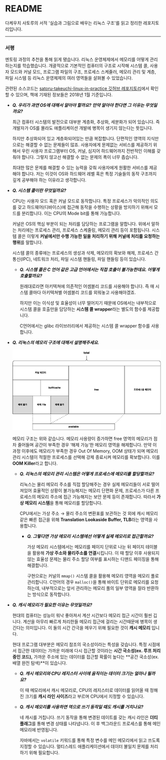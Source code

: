 # README

다케우치 사토루의 서적 '실습과 그림으로 배우는 리눅스 구조'를 읽고 정리한 레포지토리입니다.

---

### 서평

멘토링 과정의 추천을 통해 읽게 됐습니다. 리눅스 운영체제에서 메모리를 어떻게 관리하는지를 학습했습니다. 개괄적으로 기본적인 컴퓨터의 구조로 시작해 시스템 콜, 사용자 모드와 커널 모드, 프로그램 파일의 구조, 프로세스 스케쥴러, 메모리 관리 및 계층, 파일 시스템 등 리눅스 운영체제의 여러 영역들을 살펴볼 수 있었습니다. 

관련된 소스코드는 [satoru-takeuchi-linux-in-practice 깃허브 레포지토리](https://github.com/satoru-takeuchi/linux-in-practice)에서 확인할 수 있으며, 책에 기재된 정보들은 2018년 1월 기준입니다.

- ***Q. 우리가 과연 OS에 대해서 알아야 할까요? 만약 알아야 한다면 그 이유는 무엇일까요?***
    
    최근 컴퓨터 시스템의 발전으로 대부분 계층화, 추상화, 세분화가 되어 있습니다. 즉 개발자가 OS를 몰라도 애플리케이션 개발에 병목이 생기지 않는다는 뜻입니다. 
    
    하지만 추상화되어 있고 계층화되어있는 만큼 복잡합니다. 단편적인 영역의 지식만으로는 해결할 수 없는 문제들이 많죠. 사용자에게 문제없는 서비스를 제공하기 위해서 우린 사용자 프로그램부터 OS, 커널, 심지어 하드웨어까지 전반적인 이해를 갖춰야 합니다. 그렇지 않고선 해결할 수 없는 문제의 폭이 너무 좁습니다.
    
    최대한 많은 문제를 해결할 수 있는 능력을 갖춰 사용자에게 원활한 서비스를 제공해야 합니다. 저는 이것이 OS와 하드웨어 레벨 혹은 특정 기술들의 동작 구조까지 깊게 공부해야 하는 이유라고 생각합니다.
    
- ***Q. 시스템 콜이란 무엇일까요?***
    
    CPU는 사용자 모드 혹은 커널 모드로 동작합니다. 특정 프로세스가 악의적인 의도를 갖고 하드웨어(디바이스)에 접근해 동작을 수행하는 상황을 방지하기 위해서 모드를 분리합니다. 이는 CPU의 Mode bit를 통해 가능합니다.
    
    커널은 OS의 핵심 부분이 되는 처리를 담당하는 프로그램을 말합니다. 위에서 말하는 처리에는 프로세스 관리, 프로세스 스케줄링, 메모리 관리 등이 포함됩니다. 시스템 콜은 이렇게 **커널에서만 수행 가능한 일을 처리하기 위해** **커널에 처리를 요청하는 행위**를 말합니다.
    
    시스템 콜의 종류에는 프로세스의 생성과 삭제, 메모리의 확보와 해제, 프로세스 간 통신(IPC), 네트워크 처리, 파일 시스템 핸들링, 파일 핸들링 등이 있습니다.
    
    - ***Q. 시스템 콜은 C 언어 같은 고급 언어에서는 직접 호출이 불가능한데요. 어떻게 호출할까요?***
        
        원래대로라면 아키텍쳐에 의존적인 어셈블리 코드를 사용해야 합니다. 즉 매 시스템 콜마다 아키텍쳐별 어셈블리 코드를 외워놓고 사용해야겠죠.
        
        하지만 이는 이식성 및 효율성이 너무 떨어지기 때문에 OS에서는 내부적으로 시스템 콜을 호출만을 담당하는 **시스템 콜 wrapper**라는 별도의 함수를 제공합니다.
        
        C언어에서는 glibc 라이브러리에서 제공하는 시스템 콜 wrapper 함수를 사용합니다. 
        
- ***Q. 리눅스의 메모리 구조에 대해서 설명해주세요.***
    
    <img src="img/memory.png">
    
    메모리 구조는 위와 같습니다. 메모리 사용량이 증가하면 free 영역의 메모리가 점차 줄어들며 공간이 부족한 경우 ‘해제 가능’한 메모리 영역을 해제합니다. 만약 이 과정 이후에도 메모리가 부족한 경우 Out Of Memory, OOM 상태가 되며 메모리 관리 시스템이 적절한 프로세스를 선택해 강제 종료시켜 메모리를 확보합니다. 이를 **OOM Killer**라고 합니다.
    
    - ***Q. 리눅스의 메모리 관리 시스템은 어떻게 프로세스에 메모리를 할당할까요?***
        
        리눅스는 물리 메모리 주소를 직접 할당해주는 경우 실제 메모리들이 서로 떨어져있어 효율적인 상황이 불가능해지는 메모리 단편화 문제, 프로세스가 다른 프로세스의 메모리 주소에 접근 가능해지는 보안 문제 등이 존재합니다. 따라서 **가상 메모리 시스템**을 통해 메모리를 할당합니다. 
        
        CPU에서는 가상 주소 → 물리 주소의 변환표를 보관하는 것 외에 캐시 메모리같은 빠른 접근을 위해 **Translation Lookaside Buffer, TLB**라는 영역을 사용합니다.
        
        - ***Q. 그렇다면 가상 메모리 시스템에선 어떻게 실제 메모리로 접근할까요?***
            
            가상 메모리 시스템에서는 메모리를 페이지 단위로 나눈 뒤 페이지 테이블을 활용해 **가상 주소와 물리주소를 연결**시킵니다. 이 때 할당 이후 사용되지 않는 효율성 문제는 물리 주소 할당 여부를 표시하는 디맨드 페이징을 통해 해결합니다.
            
            구현으로는 커널의 `mmap()` 시스템 콜을 활용해 메모리 영역을 메모리 풀로 관리합니다. C언어의 경우 `malloc()`을 통해 바이트 단위로 메모리를 요청하는데, 내부적으로는 앞서 관리하는 메모리 풀의 일부 영역을 잘라 반환하는 방식으로 동작합니다.

- ***Q. 캐시 메모리가 필요한 이유는 무엇일까요?***
    
    현대의 컴퓨터는 성능이 워낙 좋아져서 계산 시간보다 메모리 접근 시간이 훨씬 깁니다. 계산을 아무리 빠르게 처리한들 메모리 접근에 걸리는 시간때문에 병목이 생긴다는 의미입니다. 이 둘의 시간 간극을 메우기 위해 필요한 것이 **캐시 메모리** 입니다.
    
    현대 프로그램 대부분은 메모리 참조의 국소성이라는 특성을 갖습니다. 특정 시점에서 접근한 데이터는 가까운 미래에 다시 접근할 것이라는 **시간 국소성(ex. 루프 처리중인 코드),** 가까운 주소에 있는 데이터를 접근할 확률이 높다는 **공간 국소성(ex. 배열 완전 탐색)**이 있습니다.
    
    - ***Q. 캐시 메모리와 CPU 레지스터 사이에 움직이는 데이터 크기는 얼마나 될까요?***
        
        이 때 메모리에서 캐시 메모리로, CPU의 레지스터로 데이터를 읽어올 때 정해진 크기를 **캐시 라인 사이즈**라고 부르며 CPU에서 지정할 수 있습니다.
        
    - ***Q. 캐시 메모리를 사용하면 역으로 쓰기 동작일 때도 캐시를 거치나요?***
        
        네 캐시를 거칩니다. 쓰기 동작을 통해 변경된 데이트를 갖는 캐시 라인은 **더티 플래그**를 통해 변경 상태를 나타냅니다. 이 후 백그라운드 프로세스를 통해 메인 메모리에 반영됩니다. 
        
        자바에서는 `volatile` 키워드를 통해 특정 변수를 메인 메모리에서 읽고 쓰도록 지정할 수 있습니다. 멀티스레드 애플리케이션에서 데이터 불일치 문제를 처리하기 위해 필요합니다.